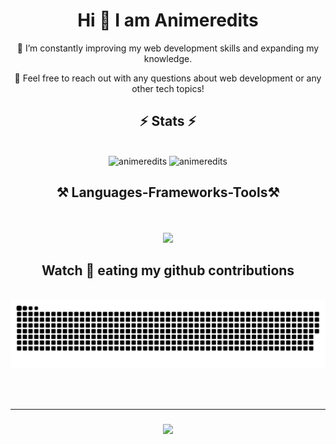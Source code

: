 
<h1 align="center">Hi 👋 I am Animeredits</h1>

<div align="center">   
    
🔭 I’m constantly improving my web development skills and expanding my knowledge.
    
 💬 Feel free to reach out with any questions about web development or any other tech topics!
</div>

<h2 align="center">⚡ Stats ⚡</h2>
<br>

<div align=center>
  <img width=390 src="https://github-readme-stats.vercel.app/api?username=animeredits&count_private=true&show_icons=true&theme=dracula&rank_icon=github&border_radius=10" alt="animeredits"/>
  <img width=340 src="https://github-readme-stats.vercel.app/api/top-langs?username=animeredits&show_icons=true&locale=en&layout=compact&theme=dracula" alt="animeredits"/>

<h2 align="center">⚒️ Languages-Frameworks-Tools⚒️ </h2>
<br clear="both"><br/>
<div align="center">
    <img src="https://skillicons.dev/icons?i=mongodb,express,react,nodejs,redux,graphql,git,github,html,css,javascript,ts,photoshop,php" /><br>
</div>

<h2 align="center"> Watch 🐍 eating my github contributions</h2>
<br clear="both">
<img src="https://raw.githubusercontent.com/animeredits/animeredits/output/snake.svg" alt="snake eating my contributions" />

<br/><br/>
<hr/>

<h3 align="center">
    <img src="https://readme-typing-svg.herokuapp.com/?font=Righteous&size=25&color=2473F7FF&center=true&vCenter=true&width=500&height=70&duration=4000&lines=Thanks+for+visiting!+✌️;">
</h3>

<br/>
